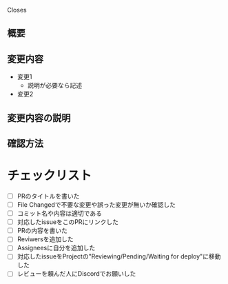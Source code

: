 <!-- PRをmergeしたら自動でissueをcloseしたい場) -->
<!-- Closes [表示したい文字、issueタイトルがおすすめ](issueのURL) -->

<!-- PRにissueをリンクだけしたい場合(自動でcloseはしない) -->
<!-- Related to [表示したい文字、issueタイトルがおすすめ](issueのURL) -->

Closes []()

## 概要
<!-- なにをするための変更なのか一言で! -->


## 変更内容
<!-- 変更の概要と説明を記述 -->
- 変更1
  - 説明が必要なら記述
- 変更2

## 変更内容の説明
<!-- より詳細な説明や、複数ある選択肢からなぜその実装方法を選んだのか等 -->
<!-- これがあるとレビューするときに聞く手間が省けるから助かる -->


## 確認方法
<!-- 必要があれば、変更の確認手順やテスト方法を記述 -->
<!-- UIが変わった場合など、必要があればスクリーンショットも添付 -->


# チェックリスト
- [ ] PRのタイトルを書いた
- [ ] File Changedで不要な変更や誤った変更が無いか確認した
- [ ] コミット名や内容は適切である
- [ ] 対応したissueをこのPRにリンクした
- [ ] PRの内容を書いた
- [ ] Reviwersを追加した
- [ ] Assigneesに自分を追加した
- [ ] 対応したissueをProjectの"Reviewing/Pending/Waiting for deploy"に移動した
- [ ] レビューを頼んだ人にDiscordでお願いした
